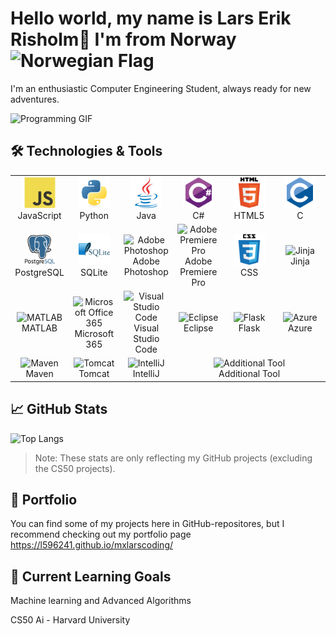 # Hello world, my name is Lars Erik Risholm👋 I'm from Norway <img src="https://upload.wikimedia.org/wikipedia/commons/thumb/d/d9/Flag_of_Norway.svg/1280px-Flag_of_Norway.svg.png" width="30" alt="Norwegian Flag">



I'm an enthusiastic Computer Engineering Student, always ready for new adventures.

![Programming GIF](https://media.giphy.com/media/qgQUggAC3Pfv687qPC/giphy.gif)


## 🛠 Technologies & Tools

<table>
  <tbody>
    <tr>
      <td align="center" width="16%">
        <img src="https://raw.githubusercontent.com/devicons/devicon/master/icons/javascript/javascript-original.svg" width="50px;" alt="JavaScript"/>
        <br>JavaScript
      </td>
      <td align="center" width="16%">
        <img src="https://raw.githubusercontent.com/devicons/devicon/master/icons/python/python-original.svg" width="50px;" alt="Python"/>
        <br>Python
      </td>
      <td align="center" width="16%">
        <img src="https://raw.githubusercontent.com/devicons/devicon/master/icons/java/java-original.svg" width="50px;" alt="Java"/>
        <br>Java
      </td>
      <td align="center" width="16%">
        <img src="https://raw.githubusercontent.com/devicons/devicon/master/icons/csharp/csharp-original.svg" width="50px;" alt="C#"/>
        <br>C#
      </td>
      <td align="center" width="16%">
        <img src="https://raw.githubusercontent.com/devicons/devicon/master/icons/html5/html5-original-wordmark.svg" width="50px;" height="50px" alt="HTML5"/>
        <br>HTML5
      </td>
      <td align="center" width="16%">
        <img src="https://raw.githubusercontent.com/devicons/devicon/master/icons/c/c-original.svg" width="50px;" alt="C"/>
        <br>C
      </td>
    </tr>
    <tr>
      <td align="center" width="16%">
        <img src="https://raw.githubusercontent.com/devicons/devicon/master/icons/postgresql/postgresql-original-wordmark.svg" width="50px;" alt="PostgreSQL"/>
        <br>PostgreSQL
      </td>
      <td align="center" width="16%">
        <img src="https://raw.githubusercontent.com/devicons/devicon/master/icons/sqlite/sqlite-original-wordmark.svg" width="50px;" alt="SQLite"/>
        <br>SQLite
      </td>
      <td align="center" width="16%">
        <img src="https://cdn4.iconfinder.com/data/icons/logos-and-brands/512/23_Photoshop_Adobe_logo_logos-512.png" width="50px;" alt="Adobe Photoshop"/>
        <br>Adobe Photoshop
      </td>
      <td align="center" width="16%">
        <img src="https://cdn4.iconfinder.com/data/icons/logos-and-brands/512/8_Premier_Pro_Adobe_logo_logos-512.png" width="50px;" alt="Adobe Premiere Pro"/>
        <br>Adobe Premiere Pro
      </td>
      <td align="center" width="16%">
        <img src="https://raw.githubusercontent.com/devicons/devicon/master/icons/css3/css3-original-wordmark.svg" width="50px;" alt="CSS"/>
        <br>CSS
      </td>
      <td align="center" width="16%">
        <img src="https://camo.githubusercontent.com/27b33e5c7c4a5f8a3dd07f6a520bba682a0a1a6b/68747470733a2f2f73766773686172652e636f6d2f692f51736d2e737667" width="50px;" alt="Jinja"/>
        <br>Jinja
      </td>
    </tr>
    <tr>
      <td align="center" width="16%">
        <img src="https://user-images.githubusercontent.com/25181517/192106593-610ee31c-995e-4f24-b8e1-0f18eead6fae.png" width="50px;" alt="MATLAB"/>
        <br>MATLAB
      </td>
      <td align="center" width="16%">
        <img src="https://upload.wikimedia.org/wikipedia/commons/8/85/Microsoft_365_logo.png" width="50px;" height="50px" alt="Microsoft Office 365"/> <!-- Adjusted size -->
        <br>Microsoft 365
      </td>
      <td align="center" width="16%">
        <img src="https://user-images.githubusercontent.com/25181517/192108891-d86b6220-e232-423a-bf5f-90903e6887c3.png" width="50px;" alt="Visual Studio Code"/>
        <br>Visual Studio Code
      </td>
      <td align="center" width="16%">
        <img src="https://user-images.githubusercontent.com/25181517/192108892-6e9b5cdf-4e35-4a70-ad9a-801a93a07c1c.png" width="50px;" alt="Eclipse"/>
        <br>Eclipse
      </td>
      <td align="center" width="16%">
        <img src="https://user-images.githubusercontent.com/25181517/183423775-2276e25d-d43d-4e58-890b-edbc88e915f7.png" width="50px;" alt="Flask"/>
        <br>Flask
      </td>
      <td align="center" width="16%">
        <img src="https://user-images.githubusercontent.com/25181517/183911544-95ad6ba7-09bf-4040-ac44-0adafedb9616.png" width="50px;" alt="Azure"/>
        <br>Azure
      </td>
    </tr>
    <tr>
      <td align="center" width="16%">
        <img src="https://user-images.githubusercontent.com/25181517/117207242-07d5a700-adf4-11eb-975e-be04e62b984b.png" width="50px;" alt="Maven"/>
        <br>Maven
      </td>
      <td align="center" width="16%">
        <img src="https://user-images.githubusercontent.com/25181517/183894676-137319b5-1364-4b6a-ba4f-e9fc94ddc4aa.png" width="50px;" alt="Tomcat"/>
        <br>Tomcat
      </td>
      <td align="center" width="16%">
        <img src="https://user-images.githubusercontent.com/25181517/192108890-200809d1-439c-4e23-90d3-b090cf9a4eea.png" width="50px;" alt="IntelliJ"/>
        <br>IntelliJ
      </td>
      <td colspan="3" align="center"> <!-- Consider using this space for any additional tools or technologies -->
        <img src="https://user-images.githubusercontent.com/25181517/192108890-200809d1-439c-4e23-90d3-b090cf9a4eea.png" width="50px;" alt="Additional Tool"/>
        <br>Additional Tool
      </td>
    </tr>
  </tbody>
</table>



## 📈 GitHub Stats

![Top Langs](https://github-readme-stats.vercel.app/api/top-langs/?username=l596241&title_color=ffffff&text_color=c9cacc&icon_color=2bbc8a&bg_color=1d1f21)

> Note: These stats are only reflecting my GitHub projects (excluding the CS50 projects).

## 🎨 Portfolio

You can find some of my projects here in GitHub-repositores, but I recommend checking out my portfolio page https://l596241.github.io/mxlarscoding/

## 🌱 Current Learning Goals

Machine learning and Advanced Algorithms

CS50 Ai - Harvard University

